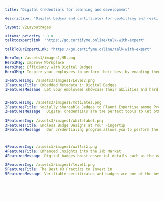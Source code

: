 ```yaml
---
title: "Digital Credentials for learning and development"

description: "Digital badges and certificates for upskilling and reskilling or any L&D program"

layout: V2LayoutPages

sitemap.priority : 0.9
talktoexpertlink: "https://go.certifyme.online/talk-with-expert"  

talkToOurExpertLink: "https://go.certifyme.online/talk-with-expert"

HeroImg: /assets3/images1/HR.png
Hero1Msg: Improve Workplace 
Hero2Msg: Efficiency with Digital Badges
Hero3Msg: Inspire your employees to perform their best by enabling them to demonstrate their success and achievements using the digital badges of CertifyMe.

1FeaturesImg: /assets3/images1/Level2.png
1FeaturesTitle: Embedded Metadata in Digital Badges 
1FeaturesMessage: Let your employees showcase their abilities and hard work by issuing badges with integrated information on what they did to achieve them and how it has propelled the business forward. It works as a sign of professional excellence that shows how a worker puts constant effort to excel in his/her career. 


2FeaturesImg: /assets3/images1/motivates.png
2FeaturesTitle: Socially Shareable Badges to Flaunt Expertise among Professional Networks
2FeaturesMessage:  Digital credentials are the perfect tools to let others know about the upskilling efforts of an individual. It not only unlocks new opportunities for the employees but also establishes the organization as a credible certificate provider. Our easy LinkedIn sharing option enables credential holders to easily add the badge in the license & certification section. They can also share the credentials as a post or send HRs via LinkedIn message. We can also arrange a demo for you. 
                   
3FeaturesImg: /assets3/images1/whitelabel.png
3FeaturesTitle: Endless Badge Designs at Your Fingertip
3FeaturesMessage:  Our credentialing program allows you to perform the best practices to attract and engage a greater number of workers. The badge design also plays a critical role in employee engagement. Crafting unique badges can make the program popular among employees while it also inspires them to share the credentials with their professional connections. Our Canva-integrated platform comes with drag-and-drop design creation features. Make the best use of it!



4FeaturesImg: /assets3/images1/wallet2.png
4FeaturesTitle: Enhanced Insights into the Job Market
4FeaturesMessage: Digital badges boast essential details such as the earning criteria of the credential, skills obtained during the course, and open opportunities in the field of the program. Simply taking a close look at the information integrated into the QR/BARcode can unleash new scopes in the desired field of the certificate holder. 

5FeaturesImg: /assets3/images1/level1.png
5FeaturesTitle: The Best HR Practice to Invest in
5FeaturesMessage: Verifiable certificates and badges are one of the best HR policies that make the entire certification process seamless. Whether you are encouraging an employee to learn a new program language or want him/her to earn expertise in software, delivering digital badges influences them to perform the task with integrity. It also reduces the rate of employee turnover and prevents them from leaving the credentialing program incomplete. Talk to our experts for better insights into the program.
 



---
```

